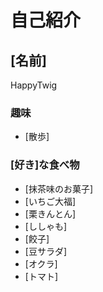 # 自己紹介

## [名前]
HappyTwig
### 趣味

 + [散歩]

### [好き]な食べ物
 + [抹茶味のお菓子]
 + [いちご大福]
 + [栗きんとん]
 + [ししゃも]
 + [餃子]
 + [豆サラダ]
 + [オクラ]
 + [トマト]
